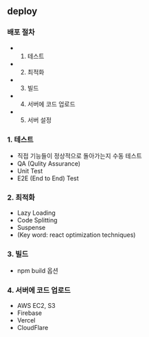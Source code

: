 ## deploy

### 배포 절차
- 1. 테스트
- 2. 최적화
- 3. 빌드
- 4. 서버에 코드 업로드
- 5. 서버 설정

### 1. 테스트
- 직접 기능들이 정상적으로 돌아가는지 수동 테스트
- QA (Qulity Assurance)
- Unit Test
- E2E (End to End) Test

### 2. 최적화
- Lazy Loading
- Code Splitting
- Suspense
- (Key word: react optimization techniques)

### 3. 빌드
- npm build 옵션

### 4. 서버에 코드 업로드
- AWS EC2, S3
- Firebase
- Vercel
- CloudFlare
